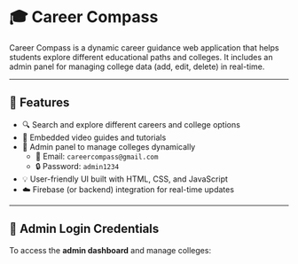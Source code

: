# 🎓 Career Compass

Career Compass is a dynamic career guidance web application that helps students explore different educational paths and colleges. It includes an admin panel for managing college data (add, edit, delete) in real-time.

---

## 🚀 Features

- 🔍 Search and explore different careers and college options
- 🎥 Embedded video guides and tutorials
- 🔐 Admin panel to manage colleges dynamically
  - 📧 Email: `careercompass@gmail.com`
  - 🔒 Password: `admin1234`
- 💡 User-friendly UI built with HTML, CSS, and JavaScript
- ☁️ Firebase (or backend) integration for real-time updates

---

## 🔑 Admin Login Credentials

To access the **admin dashboard** and manage colleges:

